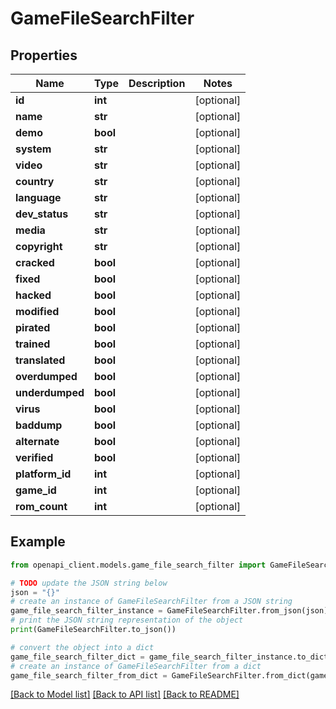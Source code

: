 # GameFileSearchFilter


## Properties

Name | Type | Description | Notes
------------ | ------------- | ------------- | -------------
**id** | **int** |  | [optional] 
**name** | **str** |  | [optional] 
**demo** | **bool** |  | [optional] 
**system** | **str** |  | [optional] 
**video** | **str** |  | [optional] 
**country** | **str** |  | [optional] 
**language** | **str** |  | [optional] 
**dev_status** | **str** |  | [optional] 
**media** | **str** |  | [optional] 
**copyright** | **str** |  | [optional] 
**cracked** | **bool** |  | [optional] 
**fixed** | **bool** |  | [optional] 
**hacked** | **bool** |  | [optional] 
**modified** | **bool** |  | [optional] 
**pirated** | **bool** |  | [optional] 
**trained** | **bool** |  | [optional] 
**translated** | **bool** |  | [optional] 
**overdumped** | **bool** |  | [optional] 
**underdumped** | **bool** |  | [optional] 
**virus** | **bool** |  | [optional] 
**baddump** | **bool** |  | [optional] 
**alternate** | **bool** |  | [optional] 
**verified** | **bool** |  | [optional] 
**platform_id** | **int** |  | [optional] 
**game_id** | **int** |  | [optional] 
**rom_count** | **int** |  | [optional] 

## Example

```python
from openapi_client.models.game_file_search_filter import GameFileSearchFilter

# TODO update the JSON string below
json = "{}"
# create an instance of GameFileSearchFilter from a JSON string
game_file_search_filter_instance = GameFileSearchFilter.from_json(json)
# print the JSON string representation of the object
print(GameFileSearchFilter.to_json())

# convert the object into a dict
game_file_search_filter_dict = game_file_search_filter_instance.to_dict()
# create an instance of GameFileSearchFilter from a dict
game_file_search_filter_from_dict = GameFileSearchFilter.from_dict(game_file_search_filter_dict)
```
[[Back to Model list]](../README.md#documentation-for-models) [[Back to API list]](../README.md#documentation-for-api-endpoints) [[Back to README]](../README.md)


